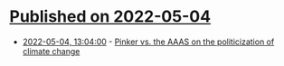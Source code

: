 # [Published on 2022-05-04](index.md)

* [2022-05-04, 13:04:00](https://news.ycombinator.com/item?id=31259811) - [Pinker vs. the AAAS on the politicization of climate change](https://whyevolutionistrue.com/2022/05/03/pinker-vs-the-aaas-on-the-politicization-of-climate-change/)
